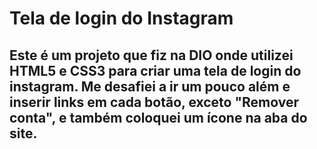 # Tela de login do Instagram

## Este é um projeto que fiz na DIO onde utilizei HTML5 e CSS3 para criar uma tela de login do instagram. Me desafiei a ir um pouco além e inserir links em cada botão, exceto "Remover conta", e também coloquei um ícone na aba do site.
